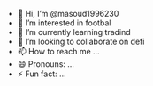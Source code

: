 - 👋 Hi, I’m @masoud1996230
- 👀 I’m interested in footbal  
- 🌱 I’m currently learning tradind
- 💞️ I’m looking to collaborate on defi
- 📫 How to reach me ...
- 😄 Pronouns: ...
- ⚡ Fun fact: ...

<!---
masoud1996230/masoud1996230 is a ✨ special ✨ repository because its `README.md` (this file) appears on your GitHub profile.
You can click the Preview link to take a look at your changes.
--->
